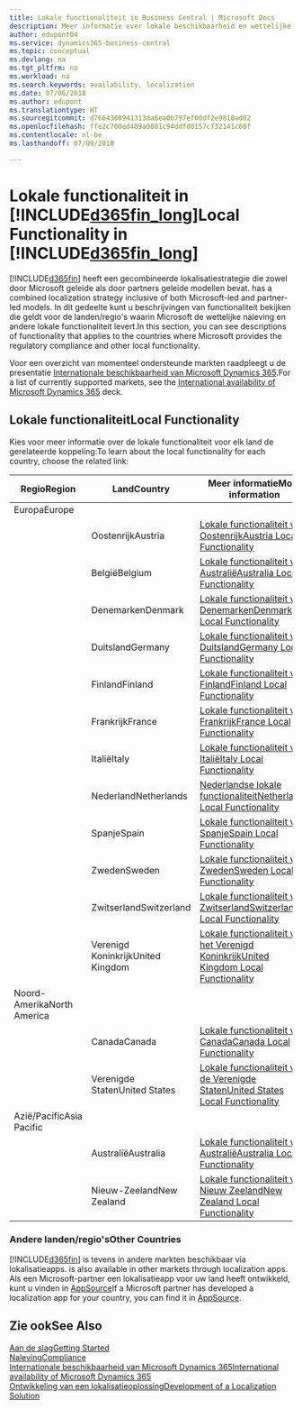 ```yaml
---
title: Lokale functionaliteit in Business Central | Microsoft Docs
description: Meer informatie over lokale beschikbaarheid en wettelijke naleving van Dynamics 365 Business Central.
author: edupont04
ms.service: dynamics365-business-central
ms.topic: conceptual
ms.devlang: na
ms.tgt_pltfrm: na
ms.workload: na
ms.search.keywords: availability, localization
ms.date: 07/06/2018
ms.author: edupont
ms.translationtype: HT
ms.sourcegitcommit: d7664360941313da6ea0b797ef00df2e9810ad62
ms.openlocfilehash: ffe2c700ed409a0881c94ddfd0157cf32141c60f
ms.contentlocale: nl-be
ms.lasthandoff: 07/09/2018

---
```

# <a name="local-functionality-in-included365finlongincludesd365finlongmdmd"></a><span data-ttu-id="900ea-103">Lokale functionaliteit in [!INCLUDE[d365fin_long](includes/d365fin_long_md.md)]</span><span class="sxs-lookup"><span data-stu-id="900ea-103">Local Functionality in [!INCLUDE[d365fin_long](includes/d365fin_long_md.md)]</span></span>
[!INCLUDE[d365fin](includes/d365fin_md.md)]<span data-ttu-id="900ea-104"> heeft een gecombineerde lokalisatiestrategie die zowel door Microsoft geleide als door partners geleide modellen bevat.</span><span class="sxs-lookup"><span data-stu-id="900ea-104"> has a combined localization strategy inclusive of both Microsoft-led and partner-led models.</span></span> <span data-ttu-id="900ea-105">In dit gedeelte kunt u beschrijvingen van functionaliteit bekijken die geldt voor de landen/regio's waarin Microsoft de wettelijke naleving en andere lokale functionaliteit levert.</span><span class="sxs-lookup"><span data-stu-id="900ea-105">In this section, you can see descriptions of functionality that applies to the countries where Microsoft provides the regulatory compliance and other local functionality.</span></span>  

<span data-ttu-id="900ea-106">Voor een overzicht van momenteel ondersteunde markten raadpleegt u de presentatie [Internationale beschikbaarheid van Microsoft Dynamics 365](https://docs.microsoft.com/en-us/dynamics365/get-started/availability).</span><span class="sxs-lookup"><span data-stu-id="900ea-106">For a list of currently supported markets, see the [International availability of Microsoft Dynamics 365](https://docs.microsoft.com/en-us/dynamics365/get-started/availability) deck.</span></span>  

## <a name="local-functionality"></a><span data-ttu-id="900ea-107">Lokale functionaliteit</span><span class="sxs-lookup"><span data-stu-id="900ea-107">Local Functionality</span></span>
<span data-ttu-id="900ea-108">Kies voor meer informatie over de lokale functionaliteit voor elk land de gerelateerde koppeling:</span><span class="sxs-lookup"><span data-stu-id="900ea-108">To learn about the local functionality for each country, choose the related link:</span></span>

| <span data-ttu-id="900ea-109">Regio</span><span class="sxs-lookup"><span data-stu-id="900ea-109">Region</span></span> | <span data-ttu-id="900ea-110">Land</span><span class="sxs-lookup"><span data-stu-id="900ea-110">Country</span></span> | <span data-ttu-id="900ea-111">Meer informatie</span><span class="sxs-lookup"><span data-stu-id="900ea-111">More information</span></span> |
| --- | --- |--- |
| <span data-ttu-id="900ea-112">Europa</span><span class="sxs-lookup"><span data-stu-id="900ea-112">Europe</span></span> |  | |
|        | <span data-ttu-id="900ea-113">Oostenrijk</span><span class="sxs-lookup"><span data-stu-id="900ea-113">Austria</span></span> | [<span data-ttu-id="900ea-114">Lokale functionaliteit voor Oostenrijk</span><span class="sxs-lookup"><span data-stu-id="900ea-114">Austria Local Functionality</span></span>](localfunctionality/austria/austria-local-functionality.md) |
|        | <span data-ttu-id="900ea-115">België</span><span class="sxs-lookup"><span data-stu-id="900ea-115">Belgium</span></span> |  [<span data-ttu-id="900ea-116">Lokale functionaliteit voor Australië</span><span class="sxs-lookup"><span data-stu-id="900ea-116">Australia Local Functionality</span></span>](localfunctionality/belgium/belgium-local-functionality.md) |
|        | <span data-ttu-id="900ea-117">Denemarken</span><span class="sxs-lookup"><span data-stu-id="900ea-117">Denmark</span></span> | [<span data-ttu-id="900ea-118">Lokale functionaliteit voor Denemarken</span><span class="sxs-lookup"><span data-stu-id="900ea-118">Denmark Local Functionality</span></span>](localfunctionality/denmark/denmark-local-functionality.md) |
|        | <span data-ttu-id="900ea-119">Duitsland</span><span class="sxs-lookup"><span data-stu-id="900ea-119">Germany</span></span> | [<span data-ttu-id="900ea-120">Lokale functionaliteit voor Duitsland</span><span class="sxs-lookup"><span data-stu-id="900ea-120">Germany Local Functionality</span></span>](localfunctionality/germany/germany-local-functionality.md) |
|        | <span data-ttu-id="900ea-121">Finland</span><span class="sxs-lookup"><span data-stu-id="900ea-121">Finland</span></span> | [<span data-ttu-id="900ea-122">Lokale functionaliteit voor Finland</span><span class="sxs-lookup"><span data-stu-id="900ea-122">Finland Local Functionality</span></span>](localfunctionality/finland/finland-local-functionality.md) |
|        | <span data-ttu-id="900ea-123">Frankrijk</span><span class="sxs-lookup"><span data-stu-id="900ea-123">France</span></span> | [<span data-ttu-id="900ea-124">Lokale functionaliteit voor Frankrijk</span><span class="sxs-lookup"><span data-stu-id="900ea-124">France Local Functionality</span></span>](localfunctionality/france/france-local-functionality.md) |
|        | <span data-ttu-id="900ea-125">Italië</span><span class="sxs-lookup"><span data-stu-id="900ea-125">Italy</span></span> | [<span data-ttu-id="900ea-126">Lokale functionaliteit voor Italië</span><span class="sxs-lookup"><span data-stu-id="900ea-126">Italy Local Functionality</span></span>](localfunctionality/italy/italy-local-functionality.md) |
|        | <span data-ttu-id="900ea-127">Nederland</span><span class="sxs-lookup"><span data-stu-id="900ea-127">Netherlands</span></span> | [<span data-ttu-id="900ea-128">Nederlandse lokale functionaliteit</span><span class="sxs-lookup"><span data-stu-id="900ea-128">Netherlands Local Functionality</span></span>](localfunctionality/netherlands/netherlands-local-functionality.md) |
|        | <span data-ttu-id="900ea-129">Spanje</span><span class="sxs-lookup"><span data-stu-id="900ea-129">Spain</span></span> | [<span data-ttu-id="900ea-130">Lokale functionaliteit voor Spanje</span><span class="sxs-lookup"><span data-stu-id="900ea-130">Spain Local Functionality</span></span>](localfunctionality/spain/spain-local-functionality.md) |
|        | <span data-ttu-id="900ea-131">Zweden</span><span class="sxs-lookup"><span data-stu-id="900ea-131">Sweden</span></span> | [<span data-ttu-id="900ea-132">Lokale functionaliteit voor Zweden</span><span class="sxs-lookup"><span data-stu-id="900ea-132">Sweden Local Functionality</span></span>](localfunctionality/sweden/sweden-local-functionality.md) |
|        | <span data-ttu-id="900ea-133">Zwitserland</span><span class="sxs-lookup"><span data-stu-id="900ea-133">Switzerland</span></span> | [<span data-ttu-id="900ea-134">Lokale functionaliteit voor Zwitserland</span><span class="sxs-lookup"><span data-stu-id="900ea-134">Switzerland Local Functionality</span></span>](localfunctionality/switzerland/switzerland-local-functionality.md) |
|        | <span data-ttu-id="900ea-135">Verenigd Koninkrijk</span><span class="sxs-lookup"><span data-stu-id="900ea-135">United Kingdom</span></span> | [<span data-ttu-id="900ea-136">Lokale functionaliteit voor het Verenigd Koninkrijk</span><span class="sxs-lookup"><span data-stu-id="900ea-136">United Kingdom Local Functionality</span></span>](localfunctionality/unitedkingdom/united-kingdom-local-functionality.md) |
| <span data-ttu-id="900ea-137">Noord-Amerika</span><span class="sxs-lookup"><span data-stu-id="900ea-137">North America</span></span> |       |  |
|               | <span data-ttu-id="900ea-138">Canada</span><span class="sxs-lookup"><span data-stu-id="900ea-138">Canada</span></span>|[<span data-ttu-id="900ea-139">Lokale functionaliteit voor Canada</span><span class="sxs-lookup"><span data-stu-id="900ea-139">Canada Local Functionality</span></span>](localfunctionality/canada/canada-local-functionality.md) |
|               | <span data-ttu-id="900ea-140">Verenigde Staten</span><span class="sxs-lookup"><span data-stu-id="900ea-140">United States</span></span>|[<span data-ttu-id="900ea-141">Lokale functionaliteit voor de Verenigde Staten</span><span class="sxs-lookup"><span data-stu-id="900ea-141">United States Local Functionality</span></span>](localfunctionality/unitedstates/united-states-local-functionality.md) |
| <span data-ttu-id="900ea-142">Azië/Pacific</span><span class="sxs-lookup"><span data-stu-id="900ea-142">Asia Pacific</span></span> |       |  |
|        | <span data-ttu-id="900ea-143">Australië</span><span class="sxs-lookup"><span data-stu-id="900ea-143">Australia</span></span> | [<span data-ttu-id="900ea-144">Lokale functionaliteit voor Australië</span><span class="sxs-lookup"><span data-stu-id="900ea-144">Australia Local Functionality</span></span>](localfunctionality/australia/australia-local-functionality.md) |
|        | <span data-ttu-id="900ea-145">Nieuw-Zeeland</span><span class="sxs-lookup"><span data-stu-id="900ea-145">New Zealand</span></span> | [<span data-ttu-id="900ea-146">Lokale functionaliteit voor Nieuw Zeeland</span><span class="sxs-lookup"><span data-stu-id="900ea-146">New Zealand Local Functionality</span></span>](localfunctionality/newzealand/new-zealand-local-functionality.md) |

### <a name="other-countries"></a><span data-ttu-id="900ea-147">Andere landen/regio's</span><span class="sxs-lookup"><span data-stu-id="900ea-147">Other Countries</span></span>
[!INCLUDE[d365fin](includes/d365fin_md.md)]<span data-ttu-id="900ea-148"> is tevens in andere markten beschikbaar via lokalisatieapps.</span><span class="sxs-lookup"><span data-stu-id="900ea-148"> is also available in other markets through localization apps.</span></span> <span data-ttu-id="900ea-149">Als een Microsoft-partner een lokalisatieapp voor uw land heeft ontwikkeld, kunt u vinden in [AppSource](https://appsource.microsoft.com/en-us/product/dynamics-365-business-central/)</span><span class="sxs-lookup"><span data-stu-id="900ea-149">If a Microsoft partner has developed a localization app for your country, you can find it in [AppSource](https://appsource.microsoft.com/en-us/product/dynamics-365-business-central/).</span></span>

## <a name="see-also"></a><span data-ttu-id="900ea-150">Zie ook</span><span class="sxs-lookup"><span data-stu-id="900ea-150">See Also</span></span>
[<span data-ttu-id="900ea-151">Aan de slag</span><span class="sxs-lookup"><span data-stu-id="900ea-151">Getting Started</span></span>](product-get-started.md)  
[<span data-ttu-id="900ea-152">Naleving</span><span class="sxs-lookup"><span data-stu-id="900ea-152">Compliance</span></span>](compliance/compliance-overview.md)  
[<span data-ttu-id="900ea-153">Internationale beschikbaarheid van Microsoft Dynamics 365</span><span class="sxs-lookup"><span data-stu-id="900ea-153">International availability of Microsoft Dynamics 365</span></span>](https://docs.microsoft.com/en-us/dynamics365/get-started/availability)  
[<span data-ttu-id="900ea-154">Ontwikkeling van een lokalisatieoplossing</span><span class="sxs-lookup"><span data-stu-id="900ea-154">Development of a Localization Solution</span></span>](/dynamics365/business-central/dev-itpro/developer/readiness/readiness-develop-localization)  

